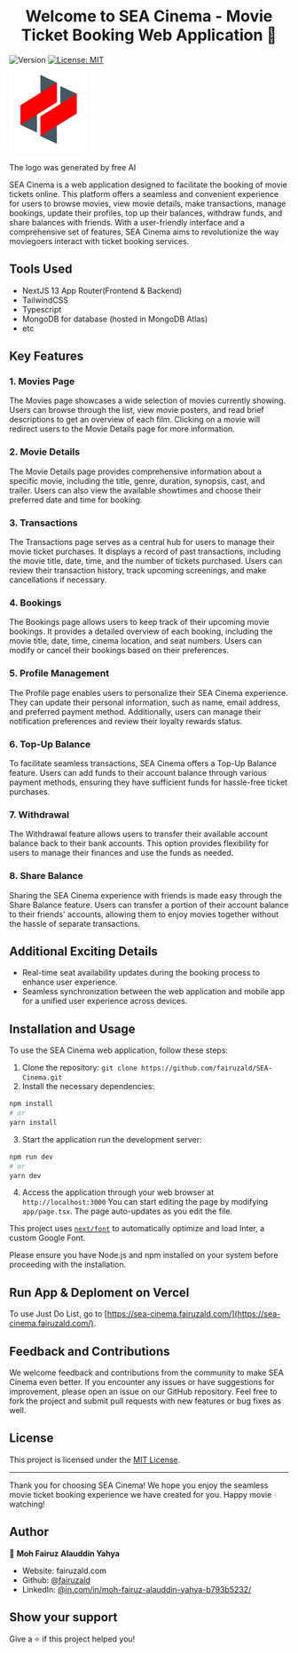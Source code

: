 <h1 align="center">Welcome to SEA Cinema - Movie Ticket Booking Web Application 👋</h1>
<p>
  <img alt="Version" src="https://img.shields.io/badge/version-0.1.0-blue.svg?cacheSeconds=2592000" />
  <a href="#" target="_blank">
    <img alt="License: MIT" src="https://img.shields.io/badge/License-MIT-yellow.svg" />
  </a>
</p>

![SEA Cinema Logo](./public/logo.png)

<p>The logo was generated by free AI</p>

SEA Cinema is a web application designed to facilitate the booking of movie tickets online. This platform offers a seamless and convenient experience for users to browse movies, view movie details, make transactions, manage bookings, update their profiles, top up their balances, withdraw funds, and share balances with friends. With a user-friendly interface and a comprehensive set of features, SEA Cinema aims to revolutionize the way moviegoers interact with ticket booking services.

## Tools Used
- NextJS 13 App Router(Frontend & Backend)
- TailwindCSS
- Typescript
- MongoDB for database (hosted in MongoDB Atlas)
- etc

## Key Features

### 1. Movies Page

The Movies page showcases a wide selection of movies currently showing. Users can browse through the list, view movie posters, and read brief descriptions to get an overview of each film. Clicking on a movie will redirect users to the Movie Details page for more information.

### 2. Movie Details

The Movie Details page provides comprehensive information about a specific movie, including the title, genre, duration, synopsis, cast, and trailer. Users can also view the available showtimes and choose their preferred date and time for booking.

### 3. Transactions

The Transactions page serves as a central hub for users to manage their movie ticket purchases. It displays a record of past transactions, including the movie title, date, time, and the number of tickets purchased. Users can review their transaction history, track upcoming screenings, and make cancellations if necessary.

### 4. Bookings

The Bookings page allows users to keep track of their upcoming movie bookings. It provides a detailed overview of each booking, including the movie title, date, time, cinema location, and seat numbers. Users can modify or cancel their bookings based on their preferences.

### 5. Profile Management

The Profile page enables users to personalize their SEA Cinema experience. They can update their personal information, such as name, email address, and preferred payment method. Additionally, users can manage their notification preferences and review their loyalty rewards status.

### 6. Top-Up Balance

To facilitate seamless transactions, SEA Cinema offers a Top-Up Balance feature. Users can add funds to their account balance through various payment methods, ensuring they have sufficient funds for hassle-free ticket purchases.

### 7. Withdrawal

The Withdrawal feature allows users to transfer their available account balance back to their bank accounts. This option provides flexibility for users to manage their finances and use the funds as needed.

### 8. Share Balance

Sharing the SEA Cinema experience with friends is made easy through the Share Balance feature. Users can transfer a portion of their account balance to their friends' accounts, allowing them to enjoy movies together without the hassle of separate transactions.

## Additional Exciting Details

- Real-time seat availability updates during the booking process to enhance user experience.
- Seamless synchronization between the web application and mobile app for a unified user experience across devices.

## Installation and Usage

To use the SEA Cinema web application, follow these steps:

1. Clone the repository: `git clone https://github.com/fairuzald/SEA-Cinema.git`
2. Install the necessary dependencies:

```bash
npm install
# or
yarn install
```

3. Start the application run the development server:

```bash
npm run dev
# or
yarn dev
```

4. Access the application through your web browser at `http://localhost:3000`
   You can start editing the page by modifying `app/page.tsx`. The page auto-updates as you edit the file.

This project uses [`next/font`](https://nextjs.org/docs/basic-features/font-optimization) to automatically optimize and load Inter, a custom Google Font.

Please ensure you have Node.js and npm installed on your system before proceeding with the installation.

## Run App & Deploment on Vercel
To use Just Do List, go to
[https://sea-cinema.fairuzald.com/](https://sea-cinema.fairuzald.com/).

## Feedback and Contributions

We welcome feedback and contributions from the community to make SEA Cinema even better. If you encounter any issues or have suggestions for improvement, please open an issue on our GitHub repository. Feel free to fork the project and submit pull requests with new features or bug fixes as well.

## License

This project is licensed under the [MIT License](https://opensource.org/licenses/MIT).

---

Thank you for choosing SEA Cinema! We hope you enjoy the seamless movie ticket booking experience we have created for you. Happy movie watching!

## Author

👤 **Moh Fairuz Alauddin Yahya**

- Website: fairuzald.com
- Github: [@fairuzald](https://github.com/fairuzald)
- LinkedIn: [@in.com\/in\/moh-fairuz-alauddin-yahya-b793b5232\/](https://linkedin.com/in/in.com/in/moh-fairuz-alauddin-yahya-b793b5232/)

## Show your support

Give a ⭐️ if this project helped you!
